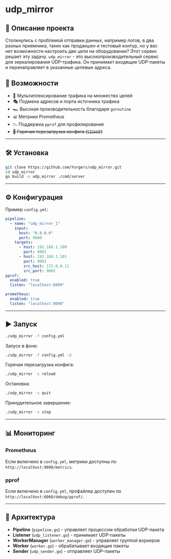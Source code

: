 # udp_mirror

## 📌 Описание проекта
Столкнулись с проблемой отправки данных, например логов, в два разных приемника, таких как продакшен и тестовый контур, но у вас нет возможности настроить две цели на оборудовании? Этот сервис решает эту задачу.
`udp_mirror` - это высокопроизводительный сервис для зеркалирования UDP-трафика. Он принимает входящие UDP-пакеты и перенаправляет в указанные целевые адреса.


## 🚀 Возможности
- 📡 Мультиплексирование трафика на множество целей
- 🎭 Подмена адресов и порта источника трафика
- 🏎 Высокая производительность благодаря `goroutine`
- 📊 Метрики Prometheus
- 📉 Поддержка `pprof` для профилирования
- ~~🔄 Горячая перезагрузка конфига (`SIGHUP`)~~

---

## 🛠 Установка

```sh
git clone https://github.com/Yurgers/udp_mirror.git
cd udp_mirror
go build -o udp_mirror ./cmd/server
```

---

## ⚙ Конфигурация
Пример `config.yml`:

```yaml
pipeline:
  - name: "udp_mirror_1"
    input:
      host: "0.0.0.0"
      port: 9000
    targets:
      - host: 192.168.1.100
        port: 9001
      - host: 192.168.1.101
        port: 9002
        src_host: 172.0.0.11
        src_port: 9002
pprof:
  enabled: true
  listen: "localhost:6060"

prometheus:
  enabled: true
  listen: "localhost:9090"
```

---

## ▶ Запуск

```sh
./udp_mirror -f config.yml
```

Запуск в фоне:
```sh
./udp_mirror -f config.yml -d
```

Горячая перезагрузка конфига:
```sh
./udp_mirror -s reload
```

Остановка:
```sh
./udp_mirror -s quit
```

Принудительное завершение:
```sh
./udp_mirror -s stop
```


---

## 📊 Мониторинг

### Prometheus
Если включено в `config.yml`, метрики доступны по `http://localhost:9090/metrics`.

### pprof
Если включено в `config.yml`, профайлер доступен по `http://localhost:6060/debug/pprof/`.

---

## 🔄 Архитектура
- **Pipeline** (`pipeline.go`) - управляет процессом обработки UDP-пакета
- **Listener** (`udp_listener.go`) - принимает UDP-пакеты
- **WorkerManager** (`worker_manager.go`) - управляет группой воркеров
- **Worker** (`worker.go`) - обрабатывает входящие пакеты
- **Sender** (`udp_sender.go`) - отправляет UDP-пакеты
